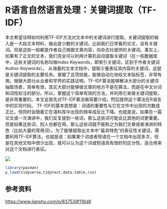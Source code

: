 R语言自然语言处理：关键词提取（TF-IDF）
================

本文希望诠释如何利用TF-IDF方法对文本中的关键词进行提取。关键词提取的输入是一大段文本材料，输出是少数的关键词。比如我们日常看的论文，会有关键词。但是这些一般都是作者自己根据文章内容，向杂志社提供的关键词。事实上，如果有了正文的文本，我们完全可以利用计算机自动提取关键词（在一些数据库中，这些关键词的名称叫做Index Keywords，即索引关键词，区别于作者关键词Author Keywords）。 从海量的文本文档中，提取少量表征其内容的关键词，这就是关键词提取的主要任务。掌握了这项技能，能够自动化地给文本贴标签，非常有用。根据大部分从业者和学界的实践证明，TF-IDF算法能够解决大部分的关键词抽取场景，简单有效，其实大部分能够做文章的地方不是在算法，而是在中文分词和词性标注的部分。所以，掌握这个简单有效的方法，并利用它来做关键词提取，是非常重要的。本文会首先对TF-IDF算法做简要介绍，然后提供这个算法在R语言中的实现代码。 TF-IDF的基本思想是：词语的重要性与它在文件中出现的次数成正比，但同时会随着它在语料库中出现的频率成反比下降。也就是说，如果在一篇论文或一次演讲中，我们反复提到一些词，那么这些词可能会比其他的词更重要。但是如果这些词，别人也都在用，那么这些词就不能称之为我们文章或者演讲的特色（比如大量的常用词）。为了能够提取出文本中“最具特色”的表征性关键词，需要利用TF-IDF算法，也就是说：如果某个词或者短语在一个文档中出现多次，但是在其他文档中很少出现，就可以认为这个词或短语具有很好的区分性，适合用来对这个文档进行表征。

![](%22./TF_IDF.png%22)

``` r
library(pacman)
p_load(tidyverse,tidytext,data.table,rio)
```

参考资料
--------

<https://www.jianshu.com/p/837539f116d8>
